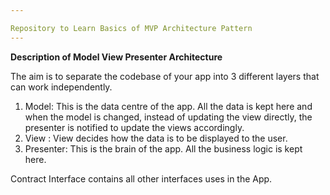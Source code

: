```yaml
---

Repository to Learn Basics of MVP Architecture Pattern
---
```


<p><strong>Description of  Model View Presenter Architecture</strong></p>
<p>The aim is to separate the codebase of your app into 3 different layers that can work independently.</p>
<ol>
<li>Model: This is the data centre of the app. All the data is kept here and when the model is changed, instead of updating the view directly, the presenter is notified to update the views accordingly.</li>
<li>View : View decides how the data is to be displayed to the user.</li>
<li>Presenter: This is the brain of the app. All the business logic is kept here.</li>
</ol>
<p>Contract Interface contains all other interfaces uses in the App.</p>

